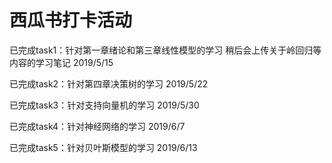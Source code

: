 # <Machine Learning> 西瓜书打卡活动
  已完成task1：针对第一章绪论和第三章线性模型的学习
  稍后会上传关于岭回归等内容的学习笔记
  2019/5/15
  
  已完成task2：针对第四章决策树的学习
  2019/5/22

  已完成task3：针对支持向量机的学习
  2019/5/30

  已完成task4：针对神经网络的学习
  2019/6/7
  
  已完成task5：针对贝叶斯模型的学习
  2019/6/13


